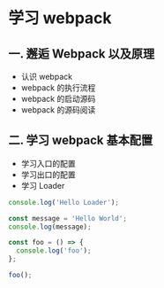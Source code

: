 # 学习 webpack

## 一. 邂逅 Webpack 以及原理

- 认识 webpack
- webpack 的执行流程
- webpack 的启动源码
- webpack 的源码阅读

## 二. 学习 webpack 基本配置

- 学习入口的配置
- 学习出口的配置
- 学习 Loader

```js
console.log('Hello Loader');

const message = 'Hello World';
console.log(message);

const foo = () => {
  console.log('foo');
};

foo();
```
